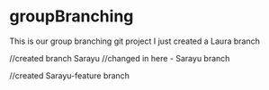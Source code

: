 # groupBranching
This is our group branching git project
I just created a Laura branch


//created branch Sarayu 
//changed in here - Sarayu branch

//created Sarayu-feature branch